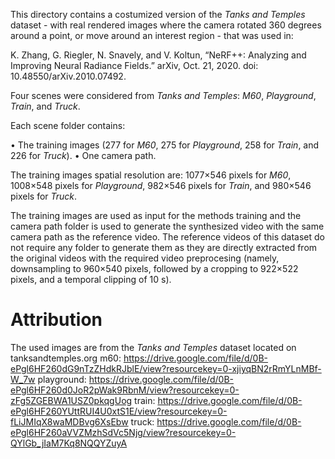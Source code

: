 This directory contains a costumized version of the *Tanks and Temples* dataset - with real rendered images where the camera rotated 360 degrees around a point, or move around an interest region - that was used in:

K. Zhang, G. Riegler, N. Snavely, and V. Koltun, “NeRF++: Analyzing and Improving Neural Radiance Fields.” arXiv, Oct. 21, 2020. doi: 10.48550/arXiv.2010.07492.

Four scenes were considered from *Tanks and Temples*: *M60*, *Playground*, *Train*, and *Truck*.

Each scene folder contains:

• The training images (277 for *M60*, 275 for *Playground*, 258 for *Train*, and 226 for *Truck*).
• One camera path.

The training images spatial resolution are: 1077×546 pixels for *M60*, 1008×548 pixels for *Playground*, 982×546 pixels for *Train*, and 980×546 pixels for *Truck*.

The training images are used as input for the methods training and the camera path folder is used to generate the synthesized video with the same camera path as the reference video. The reference videos of this dataset do not require any folder to generate them as they are directly extracted from the original videos with the required video preprocesing (namely, downsampling to 960×540 pixels, followed by a cropping to 922×522 pixels, and a temporal clipping of 10 s).


# Attribution

The used images are from the *Tanks and Temples* dataset located on tanksandtemples.org
m60: https://drive.google.com/file/d/0B-ePgl6HF260dG9nTzZHdkRJblE/view?resourcekey=0-xjiyqBN2rRmYLnMBf-W_7w
playground: https://drive.google.com/file/d/0B-ePgl6HF260d0JoR2pWak9RbnM/view?resourcekey=0-zFg5ZGEBWA1USZ0pkqgUog
train: https://drive.google.com/file/d/0B-ePgl6HF260YUttRUI4U0xtS1E/view?resourcekey=0-fLiJMIqX8waMDBvg6XsEbw
truck: https://drive.google.com/file/d/0B-ePgl6HF260aVVZMzhSdVc5Njg/view?resourcekey=0-QYlGb_jIaM7Kq8NQQYZuyA
